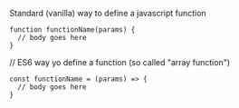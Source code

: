 Standard (vanilla) way to define a javascript function
```
function functionName(params) {
  // body goes here
}
```

// ES6 way yo define a function (so called "array function")
```
const functionName = (params) => {
  // body goes here
}
```
